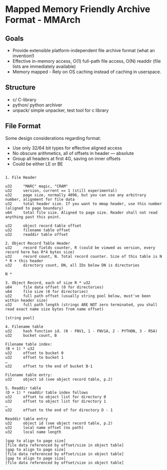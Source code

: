 # Mapped Memory Friendly Archive Format - MMArch

## Goals

* Provide extensible platform-independent file archive format (what an invention!)
* Effective in-memory access, O(1) full-path file access, O(N) readdir (file lists are immediately available)
* Memory mapped - Rely on OS caching instead of caching in userspace.

## Structure

* c/ C-library
* python/ python archiver
* unpack/ simple unpacker, test tool for c library


## File Format

Some design considerations regarding format:
* Use only 32/64 bit types for effective aligned access
* No obscure arithmetics, all of offsets in header — absolute
* Group all headers at first 4G, saving on inner offsets
* Could be either LE or BE

```

1. File Header

u32     "MARC" magic, "CRAM"
u32     version, current == 1 (still experimental)
u32     page size, normally 4096, but you can use any arbitrary number, alignment for file data
u32     total header size. If you want to mmap header, use this number (aligned to page boundary)
u64     total file size. Aligned to page size. Reader shall not read anything past this point.

u32     object record table offset
u32     filename table offset
u32     readdir table offset

2. Object Record Table Header
u32     record fields counter, R (could be viewed as version, every record here has R*4 bytes size)
u32     record count, N. Total record counter. Size of this table is N * R + this header
u32     directory count, DN, all IDs below DN is directories

N *

3. Object Record, each of size R * u32
u64     file data offset (0 for directories)
u64     file size (0 for directories)
u32     full path offset (usually string pool below, must've been within header size)
u32     full path length (strings ARE NOT zero terminated, you shall read exact name size bytes from name offset)

[string pool]

4. Filename table
u32     hash function id. (0 - FNV1, 1 - FNV1A, 2 - PYTHON, 3 - R5A)
u32     bucket count, B

Filename table index:
(B + 1) * u32
u32     offset to bucket 0
u32     offset to bucket 1
…
u32     offset to the end of bucket B-1

Filename table entry:
u32     object id (see object record table, p.2)

5. Readdir table
(D + 1) * readdir table index follows
u32     offset to object list for directory 0
u32     offset to object list for directory 1
…
u32     offset to the end of for directory D - 1

Readdir table entry
u32     object id (see object record table, p.2)
u32     local name offset (no path)
u32     local name length

[gap to align to page size]
[file data referenced by offset/size in object table]
[gap to align to page size]
[file data referenced by offset/size in object table]
[gap to align to page size]
[file data referenced by offset/size in object table]


```
